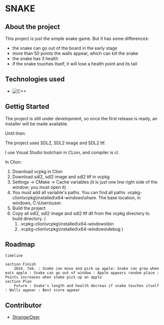 # SNAKE

## About the project
This project is just the simple snake game. But it has some differences:
- the snake can go out of the board in the early stage
- more than 50 points the walls appear, which can kill the snake
- the snake has 3 health
- if the snake touches itself, it will lose a health point and its tail

## Technologies used
* ![C++](https://img.shields.io/badge/C++-00599C?style=flat-square&logo=C%2B%2B&logoColor=white)

## Gettig Started
The project is still under development, so once the first release is ready, an installer will be made available.

Until then:

The project uses SDL2, SDL2 image and SDL2 ttf. 

I use Visual Studio toolchain in CLion, and compiler is cl. 

In Clion:

1. Download vcpkg in Clion
2. Download sdl2, sdl2 image and sdl2 ttf in vcpkg
3. Settings -> CMake -> Cache variables (it is just one line right side of the window; you must open it)
4. You must add all variable's paths. You can find all paths .vcpkg-clion\vcpkg\installed\x64-windows\share. The base location, in windows, C:\Users\user.
5. Build the project
6. Copy all sdl2, sdl2 image and sdl2 ttf dll from the vcpkg directory to build directory. (
    1. .vcpkg-clion\vcpkg\installed\x64-windows\bin
    2. .vcpkg-clion\vcpkg\installed\x64-windows\debug
)

## Roadmap

```mermaid
timeline

section Finish
    2024. feb. : Snake can move and pick up apple: Snake can grow when eats apple : Snake can go out of window : Apple appears random place :  Points increases when snake pick up an apple
section Plan
    Future : Snake's length and health decreas if snake touches itself : Walls appear : Best score appear 

```

## Contributor
- [StrangerDeer](https://github.com/StrangerDeer)
